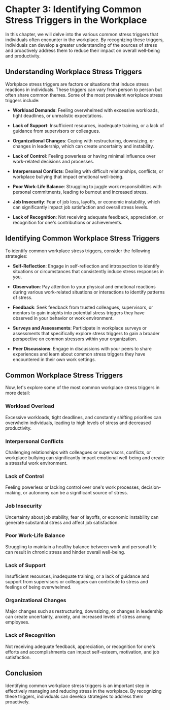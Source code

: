 Chapter 3: Identifying Common Stress Triggers in the Workplace
==============================================================

In this chapter, we will delve into the various common stress triggers that individuals often encounter in the workplace. By recognizing these triggers, individuals can develop a greater understanding of the sources of stress and proactively address them to reduce their impact on overall well-being and productivity.

Understanding Workplace Stress Triggers
---------------------------------------

Workplace stress triggers are factors or situations that induce stress reactions in individuals. These triggers can vary from person to person but often share common themes. Some of the most prevalent workplace stress triggers include:

* **Workload Demands**: Feeling overwhelmed with excessive workloads, tight deadlines, or unrealistic expectations.

* **Lack of Support**: Insufficient resources, inadequate training, or a lack of guidance from supervisors or colleagues.

* **Organizational Changes**: Coping with restructuring, downsizing, or changes in leadership, which can create uncertainty and instability.

* **Lack of Control**: Feeling powerless or having minimal influence over work-related decisions and processes.

* **Interpersonal Conflicts**: Dealing with difficult relationships, conflicts, or workplace bullying that impact emotional well-being.

* **Poor Work-Life Balance**: Struggling to juggle work responsibilities with personal commitments, leading to burnout and increased stress.

* **Job Insecurity**: Fear of job loss, layoffs, or economic instability, which can significantly impact job satisfaction and overall stress levels.

* **Lack of Recognition**: Not receiving adequate feedback, appreciation, or recognition for one's contributions or achievements.

Identifying Common Workplace Stress Triggers
--------------------------------------------

To identify common workplace stress triggers, consider the following strategies:

* **Self-Reflection**: Engage in self-reflection and introspection to identify situations or circumstances that consistently induce stress responses in you.

* **Observation**: Pay attention to your physical and emotional reactions during various work-related situations or interactions to identify patterns of stress.

* **Feedback**: Seek feedback from trusted colleagues, supervisors, or mentors to gain insights into potential stress triggers they have observed in your behavior or work environment.

* **Surveys and Assessments**: Participate in workplace surveys or assessments that specifically explore stress triggers to gain a broader perspective on common stressors within your organization.

* **Peer Discussions**: Engage in discussions with your peers to share experiences and learn about common stress triggers they have encountered in their own work settings.

Common Workplace Stress Triggers
--------------------------------

Now, let's explore some of the most common workplace stress triggers in more detail:

### Workload Overload

Excessive workloads, tight deadlines, and constantly shifting priorities can overwhelm individuals, leading to high levels of stress and decreased productivity.

### Interpersonal Conflicts

Challenging relationships with colleagues or supervisors, conflicts, or workplace bullying can significantly impact emotional well-being and create a stressful work environment.

### Lack of Control

Feeling powerless or lacking control over one's work processes, decision-making, or autonomy can be a significant source of stress.

### Job Insecurity

Uncertainty about job stability, fear of layoffs, or economic instability can generate substantial stress and affect job satisfaction.

### Poor Work-Life Balance

Struggling to maintain a healthy balance between work and personal life can result in chronic stress and hinder overall well-being.

### Lack of Support

Insufficient resources, inadequate training, or a lack of guidance and support from supervisors or colleagues can contribute to stress and feelings of being overwhelmed.

### Organizational Changes

Major changes such as restructuring, downsizing, or changes in leadership can create uncertainty, anxiety, and increased levels of stress among employees.

### Lack of Recognition

Not receiving adequate feedback, appreciation, or recognition for one's efforts and accomplishments can impact self-esteem, motivation, and job satisfaction.

Conclusion
----------

Identifying common workplace stress triggers is an important step in effectively managing and reducing stress in the workplace. By recognizing these triggers, individuals can develop strategies to address them proactively.
